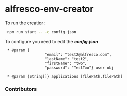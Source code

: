 # alfresco-env-creator

To run the creation:

```bash
 npm run start -- -c config.json 
```

To configure you need to edit the ***config.json***

     * @param {
                      "email": "test2@alfresco.com",
                      "lastName": "test2",
                      "firstName": "two",
                      "password": "TestTwo"} user obj
                      
     * @param {String[]} applications [filePath,filePath]
     
### Contributors

